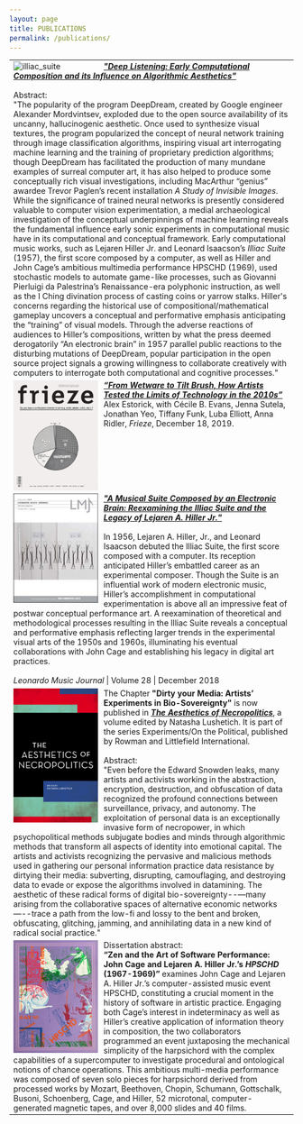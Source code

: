 ```yaml
---
layout: page
title: PUBLICATIONS
permalink: /publications/
---
```

<table>
<tr>
<td>
<img alt="illiac_suite" src="/assets/images/illiac_program.tif" width="150px;" align="left" style="padding-right:10px;">
<span class="post-meta"><a href="https://www.scienceopen.com/hosted-document?doi=10.14236/ewic/RESOUND19.7"><em><b>"Deep Listening: Early Computational Composition and its Influence on Algorithmic Aesthetics"</b></em></a>
<br /><br />
Abstract:<br />"The popularity of the program DeepDream, created by Google engineer Alexander Mordvintsev, exploded due to the open source availability of its uncanny, hallucinogenic aesthetic. Once used to synthesize visual textures, the program popularized the concept of neural network training through image classification algorithms, inspiring visual art interrogating machine learning and the training of proprietary prediction algorithms; though DeepDream has facilitated the production of many mundane examples of surreal computer art, it has also helped to produce some conceptually rich visual investigations, including MacArthur “genius” awardee Trevor Paglen’s recent installation <em>A Study of Invisible Images</em>. While the significance of trained neural networks is presently considered valuable to computer vision experimentation, a medial archaeological investigation of the conceptual underpinnings of machine learning reveals the fundamental influence early sonic experiments in computational music have in its computational and conceptual framework. Early computational music works, such as Lejaren Hiller Jr. and Leonard Isaacson’s <em>Illiac Suite</em> (1957), the first score composed by a computer, as well as Hiller and John Cage’s ambitious multimedia performance HPSCHD (1969), used stochastic models to automate game-like processes, such as Giovanni Pierluigi da Palestrina’s Renaissance-era polyphonic instruction, as well as the I Ching divination process of casting coins or yarrow stalks. Hiller's concerns regarding the historical use of compositional/mathematical gameplay uncovers a conceptual and performative emphasis anticipating the “training” of visual models. Through the adverse reactions of audiences to Hiller’s compositions, written by what the press deemed derogatorily “An electronic brain” in 1957 parallel public reactions to the disturbing mutations of DeepDream, popular participation in the open source project signals a growing willingness to collaborate creatively with computers to interrogate both computational and cognitive processes."<br />
</span>
</td>
</tr>
<tr>
<td>
<img alt="frieze" src="/assets/images/frieze.jpg" width="150px;" align="left" style="padding-right:10px;">
<span class="post-meta"><a href="https://frieze.com/article/wetware-tilt-brush-how-artists-tested-limits-technology-2010s"><em><b>“From Wetware to Tilt Brush, How Artists Tested the Limits of Technology in the 2010s”</b></em></a>
    Alex Estorick, with Cécile B. Evans, Jenna Sutela, Jonathan Yeo, Tiffany Funk, Luba Elliott, Anna Ridler, <em>Frieze</em>, December 18, 2019.<br />
    </span>
    </td>
    </tr>
<tr>
<td>
<img alt="LMJ_12_03" src="/assets/images/LMJ_12_03.png" width="150px;" align="left" style="padding-right:10px;">
<span class="post-meta"><a href="https://goo.gl/atrFx5"><em><b>"A Musical Suite Composed by an Electronic Brain: Reexamining the Illiac Suite and the Legacy of Lejaren A. Hiller Jr."</b></em></a><br /><br />In 1956, Lejaren A. Hiller, Jr., and Leonard Isaacson debuted the Illiac Suite, the first score composed with a computer. Its reception anticipated Hiller’s embattled career as an experimental composer. Though the Suite is an influential work of modern electronic music, Hiller’s accomplishment in computational experimentation is above all an impressive feat of postwar conceptual performance art. A reexamination of theoretical and methodological processes resulting in the Illiac Suite reveals a conceptual and performative emphasis reflecting larger trends in the experimental visual arts of the 1950s and 1960s, illuminating his eventual collaborations with John Cage and establishing his legacy in digital art practices.
<br /><br />
    <em>Leonardo Music Journal</em> | Volume 28 | December 2018<br />
    </span>
    </td>
</tr>
<tr>
<td>
<img alt="necro" src="/assets/images/necro.png" width="150px;" align="left" style="padding-right:10px;">
<span class="post-meta">The Chapter <b>"Dirty your Media: Artists’ Experiments in Bio-Sovereignty"</b> is now published in <a href="https://www.rowmaninternational.com/book/the_aesthetics_of_necropolitics/3-156-ca075b63-47e4-4ff7-abfa-024766487a88"><b><em>The Aesthetics of Necropolitics</em></b></a>, a volume edited by Natasha Lushetich. It is part of the series Experiments/On the Political, published by Rowman and Littlefield International.<br /><br />
Abstract:<br /> "Even before the Edward Snowden leaks, many artists and activists working in the abstraction, encryption, destruction, and obfuscation of data recognized the profound connections between surveillance, privacy, and autonomy. The exploitation of personal data is an exceptionally invasive form of necropower, in which psychopolitical methods subjugate bodies and minds through algorithmic methods that transform all aspects of identity into emotional capital. The artists and activists recognizing the pervasive and malicious methods used in gathering our personal information practice data resistance by dirtying their media: subverting, disrupting, camouflaging, and destroying data to evade or expose the algorithms involved in datamining. The aesthetic of these radical forms of digital bio-sovereignty--—many arising from the collaborative spaces of alternative economic networks—--trace a path from the low-fi and lossy to the bent and broken, obfuscating, glitching, jamming, and annihilating data in a new kind of radical social practice."
</span>
</td>
</tr>
<tr>
<td>
<img src="/assets/images/hpschd_00.jpg" width="150px;" align="left" style="padding-right:10px;">
    <span class="post-meta">Dissertation abstract:<br /><b>“Zen and the Art of Software Performance: John Cage and Lejaren A. Hiller Jr.’s <em>HPSCHD</em> (1967-1969)”</b> examines John Cage and Lejaren A. Hiller Jr.’s computer-assisted music event HPSCHD, constituting a crucial moment in the history of software in artistic practice. Engaging both Cage’s interest in indeterminacy as well as Hiller’s creative application of information theory in composition, the two collaborators programmed an event juxtaposing the mechanical simplicity of the harpsichord with the complex capabilities of a supercomputer to investigate procedural and ontological notions of chance operations. This ambitious multi-media performance was composed of seven solo pieces for harpsichord derived from processed works by Mozart, Beethoven, Chopin, Schumann, Gottschalk, Busoni, Schoenberg, Cage, and Hiller, 52 microtonal, computer-generated magnetic tapes, and over 8,000 slides and 40 films.
    </span>
    </td>
    </tr>
    </table>
